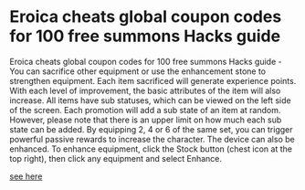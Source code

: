 # Eroica cheats global coupon codes for 100 free summons Hacks guide

Eroica cheats global coupon codes for 100 free summons Hacks guide - You can sacrifice other equipment or use the enhancement stone to strengthen equipment. Each item sacrificed will generate experience points. With each level of improvement, the basic attributes of the item will also increase. All items have sub statuses, which can be viewed on the left side of the screen. Each promotion will add a sub state of an item at random. However, please note that there is an upper limit on how much each sub state can be added. By equipping 2, 4 or 6 of the same set, you can trigger powerful passive rewards to increase the character. The device can also be enhanced. To enhance equipment, click the Stock button (chest icon at the top right), then click any equipment and select Enhance.

[see here](https://fengmod.top/eroica/)
